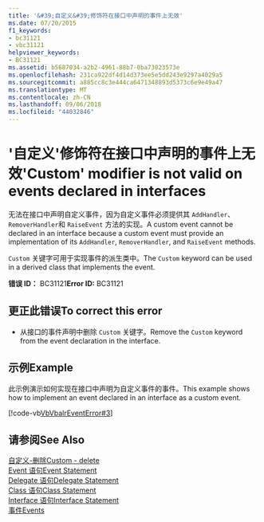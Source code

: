 ```yaml
---
title: '&#39;自定义&#39;修饰符在接口中声明的事件上无效'
ms.date: 07/20/2015
f1_keywords:
- bc31121
- vbc31121
helpviewer_keywords:
- BC31121
ms.assetid: b5687034-a2b2-4961-88b7-0ba73023573e
ms.openlocfilehash: 231ca922df4d14d373ee5e5dd243e9297a4029a5
ms.sourcegitcommit: a885cc8c3e444ca6471348893d5373c6e9e49a47
ms.translationtype: MT
ms.contentlocale: zh-CN
ms.lasthandoff: 09/06/2018
ms.locfileid: "44032846"
---
```

# <a name="39custom39-modifier-is-not-valid-on-events-declared-in-interfaces"></a><span data-ttu-id="0842e-102">&#39;自定义&#39;修饰符在接口中声明的事件上无效</span><span class="sxs-lookup"><span data-stu-id="0842e-102">&#39;Custom&#39; modifier is not valid on events declared in interfaces</span></span>
<span data-ttu-id="0842e-103">无法在接口中声明自定义事件，因为自定义事件必须提供其 `AddHandler`、 `RemoverHandler`和 `RaiseEvent` 方法的实现。</span><span class="sxs-lookup"><span data-stu-id="0842e-103">A custom event cannot be declared in an interface because a custom event must provide an implementation of its `AddHandler`, `RemoverHandler`, and `RaiseEvent` methods.</span></span>  
  
 <span data-ttu-id="0842e-104">`Custom` 关键字可用于实现事件的派生类中。</span><span class="sxs-lookup"><span data-stu-id="0842e-104">The `Custom` keyword can be used in a derived class that implements the event.</span></span>  
  
 <span data-ttu-id="0842e-105">**错误 ID：** BC31121</span><span class="sxs-lookup"><span data-stu-id="0842e-105">**Error ID:** BC31121</span></span>  
  
## <a name="to-correct-this-error"></a><span data-ttu-id="0842e-106">更正此错误</span><span class="sxs-lookup"><span data-stu-id="0842e-106">To correct this error</span></span>  
  
-   <span data-ttu-id="0842e-107">从接口的事件声明中删除 `Custom` 关键字。</span><span class="sxs-lookup"><span data-stu-id="0842e-107">Remove the `Custom` keyword from the event declaration in the interface.</span></span>  
  
## <a name="example"></a><span data-ttu-id="0842e-108">示例</span><span class="sxs-lookup"><span data-stu-id="0842e-108">Example</span></span>  
 <span data-ttu-id="0842e-109">此示例演示如何实现在接口中声明为自定义事件的事件。</span><span class="sxs-lookup"><span data-stu-id="0842e-109">This example shows how to implement an event declared in an interface as a custom event.</span></span>  
  
 [!code-vb[VbVbalrEventError#3](../../visual-basic/language-reference/error-messages/codesnippet/VisualBasic/bc31121_1.vb)]  
  
## <a name="see-also"></a><span data-ttu-id="0842e-110">请参阅</span><span class="sxs-lookup"><span data-stu-id="0842e-110">See Also</span></span>  
 [<span data-ttu-id="0842e-111">自定义-删除</span><span class="sxs-lookup"><span data-stu-id="0842e-111">Custom - delete</span></span>](https://msdn.microsoft.com/library/dc62be07-c896-4866-a533-982a661d143f)  
 [<span data-ttu-id="0842e-112">Event 语句</span><span class="sxs-lookup"><span data-stu-id="0842e-112">Event Statement</span></span>](../../visual-basic/language-reference/statements/event-statement.md)  
 [<span data-ttu-id="0842e-113">Delegate 语句</span><span class="sxs-lookup"><span data-stu-id="0842e-113">Delegate Statement</span></span>](../../visual-basic/language-reference/statements/delegate-statement.md)  
 [<span data-ttu-id="0842e-114">Class 语句</span><span class="sxs-lookup"><span data-stu-id="0842e-114">Class Statement</span></span>](../../visual-basic/language-reference/statements/class-statement.md)  
 [<span data-ttu-id="0842e-115">Interface 语句</span><span class="sxs-lookup"><span data-stu-id="0842e-115">Interface Statement</span></span>](../../visual-basic/language-reference/statements/interface-statement.md)  
 [<span data-ttu-id="0842e-116">事件</span><span class="sxs-lookup"><span data-stu-id="0842e-116">Events</span></span>](../../visual-basic/programming-guide/language-features/events/index.md)
